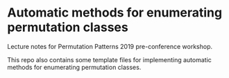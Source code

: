 # Automatic methods for enumerating permutation classes
Lecture notes for Permutation Patterns 2019 pre-conference workshop.

This repo also contains some template files for implementing automatic methods
for enumerating permutation classes.
